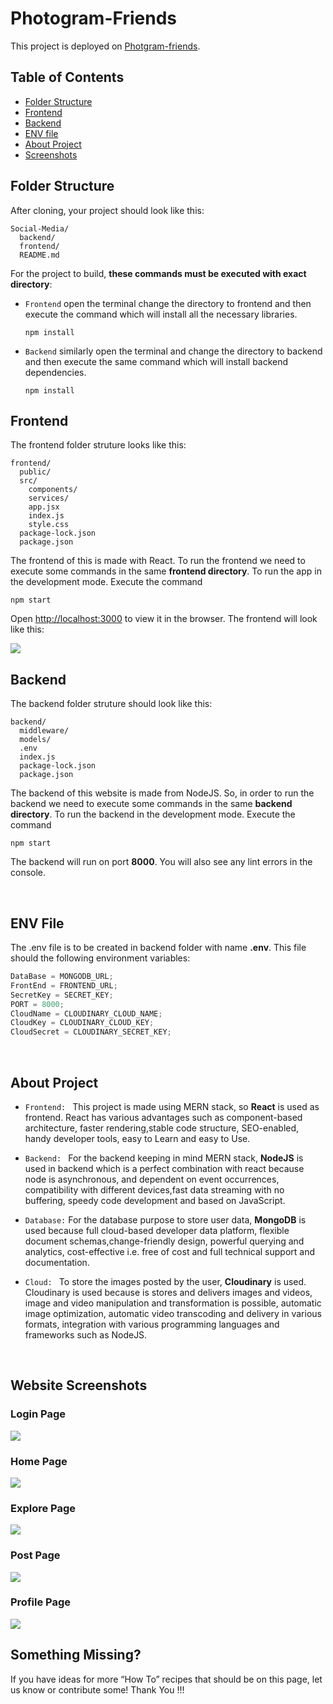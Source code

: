 # Photogram-Friends

This project is deployed on [Photgram-friends](https://photogram-friends.vercel.app/).

## Table of Contents

- [Folder Structure](#folder-structure)
- [Frontend](#frontend)
- [Backend](#backend)
- [ENV file](#env-file)
- [About Project](#about-project)
- [Screenshots](#website-screenshots)

## Folder Structure

After cloning, your project should look like this:

```
Social-Media/
  backend/
  frontend/
  README.md
```

For the project to build, **these commands must be executed with exact directory**:

- `Frontend` open the terminal change the directory to frontend and then execute the command which will install all the necessary libraries.
  ```
  npm install
  ```
- `Backend` similarly open the terminal and change the directory to backend and then execute the same command which will install backend dependencies.
  ```
  npm install
  ```

## Frontend

The frontend folder struture looks like this:

```
frontend/
  public/
  src/
    components/
    services/
    app.jsx
    index.js
    style.css
  package-lock.json
  package.json
```

The frontend of this is made with React. To run the frontend we need to execute some commands in the same **frontend directory**.
To run the app in the development mode. Execute the command

```
npm start
```

Open [http://localhost:3000](http://localhost:3000) to view it in the browser. The frontend will look like this:

<img src="https://res.cloudinary.com/dun2ywl8x/image/upload/v1684405680/Photogram-pages/home_swsjbm.png">

<br>

## Backend

The backend folder struture should look like this:

```
backend/
  middleware/
  models/
  .env
  index.js
  package-lock.json
  package.json
```

The backend of this website is made from NodeJS. So, in order to run the backend we need to execute some commands in the same **backend directory**.
To run the backend in the development mode. Execute the command

```
npm start
```

The backend will run on port **8000**. You will also see any lint errors in the console.

<br>

## ENV File

The .env file is to be created in backend folder with name **.env**. This file should the following environment variables:

```js
DataBase = MONGODB_URL;
FrontEnd = FRONTEND_URL;
SecretKey = SECRET_KEY;
PORT = 8000;
CloudName = CLOUDINARY_CLOUD_NAME;
CloudKey = CLOUDINARY_CLOUD_KEY;
CloudSecret = CLOUDINARY_SECRET_KEY;
```

<br>

## About Project

* `Frontend: ` This project is made using MERN stack, so **React** is used as frontend. React has various advantages such as component-based architecture, faster rendering,stable code structure, SEO-enabled, handy developer tools, easy to Learn and easy to Use.

* `Backend: ` For the backend keeping in mind MERN stack, **NodeJS** is used in backend which is a perfect combination with react because node is asynchronous, and dependent on event occurrences, compatibility with different devices,fast data streaming with no buffering, speedy code development and based on JavaScript.

* `Database:` For the database purpose to store user data, **MongoDB** is used because full cloud-based developer data platform, flexible document schemas,change-friendly design, powerful querying and analytics, cost-effective i.e. free of cost and full technical support and documentation.

* `Cloud: ` To store the images posted by the user, **Cloudinary** is used. Cloudinary is used because is stores and delivers images and videos, image and video manipulation and transformation is possible, automatic image optimization, automatic video transcoding and delivery in various formats, integration with various programming languages and frameworks such as NodeJS.

<br>

## Website Screenshots

### **Login Page**

<img src="https://res.cloudinary.com/dun2ywl8x/image/upload/v1684405677/Photogram-pages/login_ev63mt.png">

<br>

### **Home Page**

<img src="https://res.cloudinary.com/dun2ywl8x/image/upload/v1684405680/Photogram-pages/home_swsjbm.png">

<br>

### **Explore Page**

<img src="https://res.cloudinary.com/dun2ywl8x/image/upload/v1684405895/Photogram-pages/explore_ieu7ur.png">

<br>

### **Post Page**

<img src="https://res.cloudinary.com/dun2ywl8x/image/upload/v1684405896/Photogram-pages/post_l3nesl.png">

<br>

### **Profile Page**

<img src="https://res.cloudinary.com/dun2ywl8x/image/upload/v1684405902/Photogram-pages/profile_bhthxw.png">

<br>

## **Something Missing?**

If you have ideas for more “How To” recipes that should be on this page, let us know or contribute some! Thank You !!!
